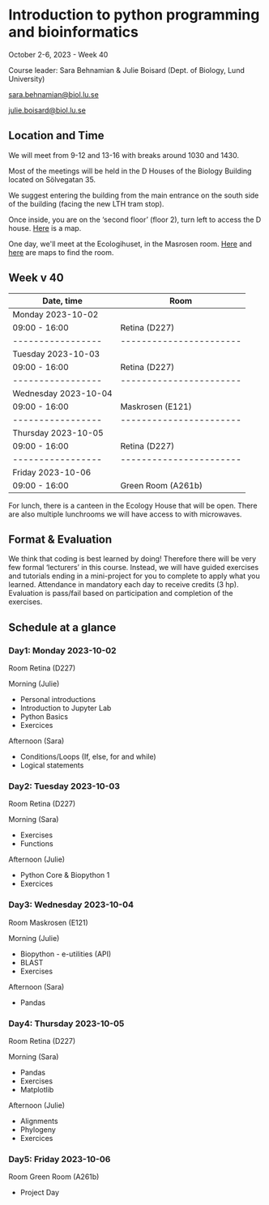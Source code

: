 

# Introduction to python programming and bioinformatics

October 2-6, 2023 - Week 40

Course leader: Sara Behnamian & Julie Boisard (Dept. of Biology, Lund University)

sara.behnamian@biol.lu.se

julie.boisard@biol.lu.se


## Location and Time

We will meet from 9-12 and 13-16 with breaks around 1030 and 1430.

Most of the meetings will be held in the D Houses of the Biology Building located on Sölvegatan 35.

We suggest entering the building from the main entrance on the south side of the building (facing the new LTH tram stop).

Once inside, you are on the ‘second floor’ (floor 2), turn left to access the D house. [Here](https://maps.app.goo.gl/GDTBdNb1kQpW2FDo8) is a map.

One day, we'll meet at the Ecologihuset, in the Masrosen room. [Here](https://www.google.com/maps/@55.7136974,13.2079739,18.33z) and [here](https://www.cec.lu.se/sv/sites/cec.lu.se.sv/files/2020-09/Kurssalar%20Ekologihuset.pdf) are maps to find the room.


## Week v 40

| Date, time         | Room |
|-----------------|-----------------------|
| Monday 2023-10-02  |                       |
| 09:00 - 16:00   | Retina (D227)         |
|-----------------|-----------------------|
| Tuesday 2023-10-03  |                       |
| 09:00 - 16:00   | Retina (D227)         |
|-----------------|-----------------------|
| Wednesday 2023-10-04  |                       |
| 09:00 - 16:00   | Maskrosen (E121)      |
|-----------------|-----------------------|
| Thursday 2023-10-05 |                       |
| 09:00 - 16:00   | Retina (D227)         |
|-----------------|-----------------------|
| Friday 2023-10-06  |                       |
| 09:00 - 16:00   | Green Room (A261b)    |


For lunch, there is a canteen in the Ecology House that will be open. There are also multiple lunchrooms we will have access to with microwaves.


## Format & Evaluation

We think that coding is best learned by doing!
Therefore there will be very few formal ‘lecturers’ in this course.
Instead, we will have guided exercises and tutorials ending in a mini-project for you to complete to apply what you learned.
Attendance in mandatory each day to receive credits (3 hp). Evaluation is pass/fail based on participation and completion of the exercises.  


## Schedule at a glance


### Day1: Monday 2023-10-02

Room Retina (D227)  

Morning (Julie)

* Personal introductions
* Introduction to Jupyter Lab
* Python Basics
* Exercices

Afternoon (Sara)

* Conditions/Loops (If, else, for and while)
* Logical statements

### Day2: Tuesday 2023-10-03

Room Retina (D227)

Morning (Sara)

* Exercises
* Functions 

Afternoon (Julie)

* Python Core & Biopython 1 
* Exercices

### Day3: Wednesday 2023-10-04  

Room Maskrosen (E121)

Morning (Julie)

* Biopython - e-utilities (API)
* BLAST
* Exercises

Afternoon (Sara)

* Pandas

### Day4: Thursday 2023-10-05

Room Retina (D227)

Morning (Sara)

* Pandas
* Exercises
* Matplotlib

Afternoon (Julie)

* Alignments
* Phylogeny
* Exercices

### Day5: Friday 2023-10-06 

Room Green Room (A261b)

* Project Day

